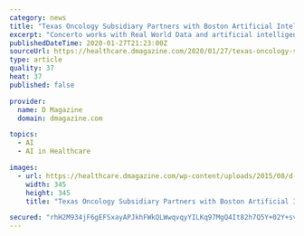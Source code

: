 ```yaml
---
category: news
title: "Texas Oncology Subsidiary Partners with Boston Artificial Intelligence Firm"
excerpt: "Concerto works with Real World Data and artificial intelligence to zoom in the causes of cancer and provide solutions ... Meeting the oncology needs of Texans for more than 35 years, the practice includes Texas Center for Proton Therapy, Texas Breast Specialists, Texas Oncology Surgical Specialists, and Texas Center for Interventional Surgery."
publishedDateTime: 2020-01-27T21:23:00Z
sourceUrl: https://healthcare.dmagazine.com/2020/01/27/texas-oncology-subsidiary-partners-with-boston-artificial-intelligence-firm/
type: article
quality: 37
heat: 37
published: false

provider:
  name: D Magazine
  domain: dmagazine.com

topics:
  - AI
  - AI in Healthcare

images:
  - url: https://healthcare.dmagazine.com/wp-content/uploads/2015/08/d-logo-square-facebook-default.jpg
    width: 345
    height: 345
    title: "Texas Oncology Subsidiary Partners with Boston Artificial Intelligence Firm"

secured: "rhH2M934jF6gEFSxayAPJkhFWkQLWwqvqyYILKq97MgQ4It82h7Q5Y+02Y+svWg8forVONDXaEuof6uHxdRtSQGQLRQ9aQmaiSehBs/3G4h/9hL8g9J1SZge21o0DZKuZRJZkTT3GnLiEoKR5MguzDsM+8GiJX4BVZCBzFDi96GeLP0ruDUs3lKDgGMP91tNP2xnA5DvFSB1HYJ9mDx8VjJKHZKDvpT6sT01SxDtkuDqw5qNwd/CtOtb28nPk8v6vahzHrEDZ6G35K7+/f8UvQcNvjP3/2K6tJBcTg58WoP0aQMUgUtoM8waosIxpion;ytoF/mCxxjY8FOhTUvmyNQ=="
---
```


